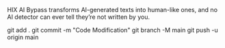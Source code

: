 HIX AI Bypass transforms AI-generated texts into human-like ones, and no AI detector can ever tell they’re not written by you.

git add .
git commit -m "Code Modification"
git branch -M main
git push -u origin main